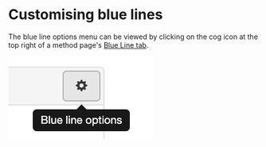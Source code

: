 # Customising blue lines

The blue line options menu can be viewed by clicking on the cog icon at the top right of a method page's [Blue Line tab](overview.md/#blue-line).

![Blue Line Options Button](../img/blueline_options_button.png)